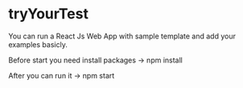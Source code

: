 # tryYourTest


You can run a React Js Web App with sample template and add your examples basicly.

Before start you need install packages -> npm install 


After you can run it -> npm start

